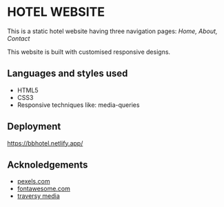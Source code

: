 # HOTEL WEBSITE

This is a static hotel website having three navigation pages: _Home, About, Contact_  

This website is built with customised responsive designs.

## Languages and styles used

- HTML5
- CSS3
- Responsive techniques like: media-queries

## Deployment
https://bbhotel.netlify.app/

## Acknoledgements

- [pexels.com](https://pexels.com/)
- [fontawesome.com](https://fontawesome.com/)
- [traversy media](https://www.traversymedia.com/)
